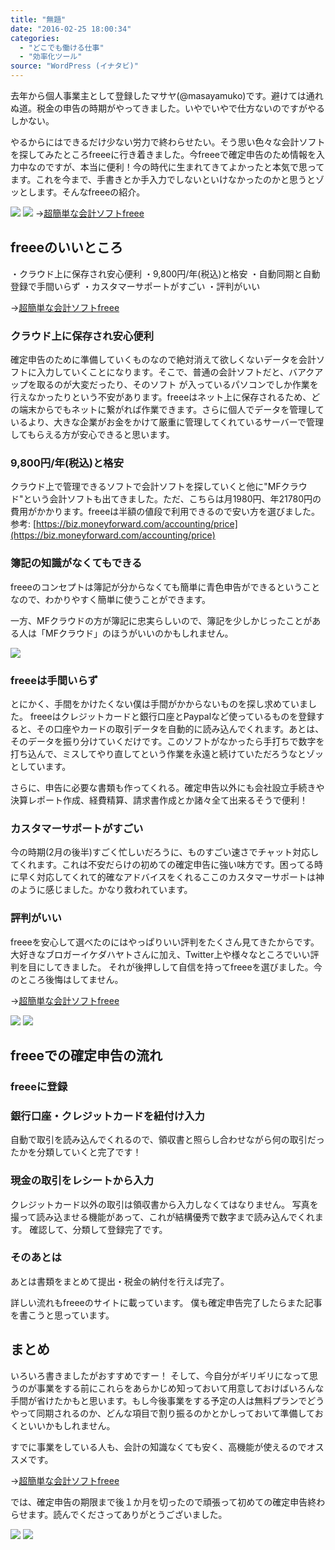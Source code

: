 ```yaml
---
title: "無題"
date: "2016-02-25 18:00:34"
categories:
  - "どこでも働ける仕事"
  - "効率化ツール"
source: "WordPress (イナタビ)"
---
```


去年から個人事業主として登録したマサヤ(@masayamuko)です。避けては通れぬ道。税金の申告の時期がやってきました。いやでいやで仕方ないのですがやるしかない。

やるからにはできるだけ少ない労力で終わらせたい。そう思い色々な会計ソフトを探してみたところfreeeに行き着きました。今freeeで確定申告のため情報を入力中なのですが、本当に便利！今の時代に生まれてきてよかったと本気で思ってます。これを今まで、手書きとか手入力でしないといけなかったのかと思うとゾッとします。そんなfreeeの紹介。

[
![](http://www25.a8.net/svt/bgt?aid=160130323696&wid=001&eno=01&mid=s00000013715001026000&mc=1)](http://px.a8.net/svt/ejp?a8mat=2NC5CJ+BIDPTE+2XTQ+63WO1)
![](http://www16.a8.net/0.gif?a8mat=2NC5CJ+BIDPTE+2XTQ+63WO1)
→[超簡単な会計ソフトfreee](http://px.a8.net/svt/ejp?a8mat=2NC5CJ+BIDPTE+2XTQ+5ZU2A)

## freeeのいいところ

・クラウド上に保存され安心便利
・9,800円/年(税込)と格安
・自動同期と自動登録で手間いらず
・カスタマーサポートがすごい
・評判がいい

→[超簡単な会計ソフトfreee](http://px.a8.net/svt/ejp?a8mat=2NC5CJ+BIDPTE+2XTQ+5ZU2A)

### クラウド上に保存され安心便利

確定申告のために準備していくものなので絶対消えて欲しくないデータを会計ソフトに入力していくことになります。そこで、普通の会計ソフトだと、バアクアップを取るのが大変だったり、そのソフト
が入っているパソコンでしか作業を行えなかったりという不安があります。freeeはネット上に保存されるため、どの端末からでもネットに繋がれば作業できます。さらに個人でデータを管理しているより、大きな企業がお金をかけて厳重に管理してくれているサーバーで管理してもらえる方が安心できると思います。

### 9,800円/年(税込)と格安

クラウド上で管理できるソフトで会計ソフトを探していくと他に"MFクラウド"という会計ソフトも出てきました。ただ、こちらは月1980円、年21780円の費用がかかります。freeeは半額の値段で利用できるので安い方を選びました。
参考: [https://biz.moneyforward.com/accounting/price](https://biz.moneyforward.com/accounting/price)

### 簿記の知識がなくてもできる

freeeのコンセプトは簿記が分からなくても簡単に青色申告ができるということなので、わかりやすく簡単に使うことができます。

一方、MFクラウドの方が簿記に忠実らしいので、簿記を少しかじったことがある人は「MFクラウド」のほうがいいのかもしれません。

![](https://masayamuko.com/wp/wp-content/uploads/2016/02/6757849129_54c4f1ab10_z.jpg)

### freeeは手間いらず

とにかく、手間をかけたくない僕は手間がかからないものを探し求めていました。
freeeはクレジットカードと銀行口座とPaypalなど使っているものを登録すると、その口座やカードの取引データを自動的に読み込んでくれます。あとは、そのデータを振り分けていくだけです。このソフトがなかったら手打ちで数字を打ち込んで、ミスしてやり直してという作業を永遠と続けていただろうなとゾッとしています。

さらに、申告に必要な書類も作ってくれる。確定申告以外にも会社設立手続きや決算レポート作成、経費精算、請求書作成とか諸々全て出来るそうで便利！

### カスタマーサポートがすごい

今の時期(2月の後半)すごく忙しいだろうに、ものすごい速さでチャット対応してくれます。これは不安だらけの初めての確定申告に強い味方です。困ってる時に早く対応してくれて的確なアドバイスをくれるここのカスタマーサポートは神のように感じました。かなり救われています。

### 評判がいい

freeeを安心して選べたのにはやっぱりいい評判をたくさん見てきたからです。
大好きなブロガーイケダハヤトさんに加え、Twitter上や様々なところでいい評判を目にしてきました。
それが後押しして自信を持ってfreeeを選びました。今のところ後悔はしてません。

→[超簡単な会計ソフトfreee](http://px.a8.net/svt/ejp?a8mat=2NC5CJ+BIDPTE+2XTQ+5ZU2A)

[
![](http://www25.a8.net/svt/bgt?aid=160130323696&wid=001&eno=01&mid=s00000013715001026000&mc=1)](http://px.a8.net/svt/ejp?a8mat=2NC5CJ+BIDPTE+2XTQ+63WO1)
![](http://www16.a8.net/0.gif?a8mat=2NC5CJ+BIDPTE+2XTQ+63WO1)

## freeeでの確定申告の流れ
### freeeに登録
### 銀行口座・クレジットカードを紐付け入力

自動で取引を読み込んでくれるので、領収書と照らし合わせながら何の取引だったかを分類していくと完了です！

### 現金の取引をレシートから入力

クレジットカード以外の取引は領収書から入力しなくてはなりません。
写真を撮って読み込ませる機能があって、これが結構優秀で数字まで読み込んでくれます。
確認して、分類して登録完了です。

### そのあとは
あとは書類をまとめて提出・税金の納付を行えば完了。

詳しい流れもfreeeのサイトに載っています。
僕も確定申告完了したらまた記事を書こうと思っています。

## まとめ

いろいろ書きましたがおすすめですー！
そして、今自分がギリギリになって思うのが事業をする前にこれらをあらかじめ知っておいて用意しておけばいろんな手間が省けたかもと思います。もし今後事業をする予定の人は無料プランでどうやって同期されるのか、どんな項目で割り振るのかとかしっておいて準備しておくといいかもしれません。

すでに事業をしている人も、会計の知識なくても安く、高機能が使えるのでオススメです。

→[超簡単な会計ソフトfreee](http://px.a8.net/svt/ejp?a8mat=2NC5CJ+BIDPTE+2XTQ+5ZU2A)

では、確定申告の期限まで後１か月を切ったので頑張って初めての確定申告終わらせます。読んでくださってありがとうございました。

[
![](http://www25.a8.net/svt/bgt?aid=160130323696&wid=001&eno=01&mid=s00000013715001026000&mc=1)](http://px.a8.net/svt/ejp?a8mat=2NC5CJ+BIDPTE+2XTQ+63WO1)
![](http://www16.a8.net/0.gif?a8mat=2NC5CJ+BIDPTE+2XTQ+63WO1)